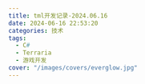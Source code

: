 ```yaml
---
title: tml开发记录-2024.06.16
date: 2024-06-16 22:53:20
categories: 技术
tags:
  - C#
  - Terraria
  - 游戏开发
cover: "/images/covers/everglow.jpg"
---
```

